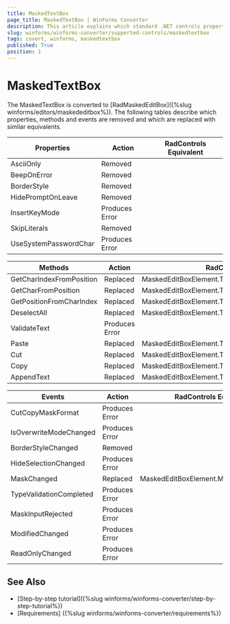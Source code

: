 ```yaml
---
title: MaskedTextBox
page_title: MaskedTextBox | WinForms Converter
description: This article explains which standard .NET controls properties are removed and which are replaced with similar equivalents. 
slug: winforms/winforms-converter/supported-controls/maskedtextbox
tags: covert, winforms, maskedtextbox
published: True
position: 1
---
```


# MaskedTextBox

The MaskedTextBox is converted to [RadMaskedEditBox]({%slug winforms/editors/maskededitbox%}). The following tables describe which properties, methods and events are removed and which are replaced with similar equivalents.

|Properties|Action|RadControls Equivalent|
|---|---|---|
|AsciiOnly|Removed|   |
|BeepOnError|Removed|   |
|BorderStyle|Removed|   |
|HidePromptOnLeave|Removed|   |
|InsertKeyMode|Produces Error|   |
|SkipLiterals|Removed|   |
|UseSystemPasswordChar|Produces Error|   |

|Methods|Action|RadControls Equivalent|
|---|---|---|
|GetCharIndexFromPosition|Replaced|MaskedEditBoxElement.TextBoxItem.GetCharIndexFromPosition|
|GetCharFromPosition|Replaced|MaskedEditBoxElement.TextBoxItem.GetCharFromPosition|
|GetPositionFromCharIndex|Replaced|MaskedEditBoxElement.TextBoxItem.GetPositionFromCharIndex|
|DeselectAll|Replaced|MaskedEditBoxElement.TextBoxItem.DeselectAll|
|ValidateText|Produces Error|   |
|Paste|Replaced|MaskedEditBoxElement.TextBoxItem.Paste|
|Cut|Replaced|MaskedEditBoxElement.TextBoxItem.Cut|
|Copy|Replaced|MaskedEditBoxElement.TextBoxItem.Copy|
|AppendText|Replaced|MaskedEditBoxElement.TextBoxItem.AppendText|

|Events|Action|RadControls Equivalent|
|---|---|---|
|CutCopyMaskFormat|Produces Error|   |
|IsOverwriteModeChanged|Produces Error|   |
|BorderStyleChanged|Removed|   |
|HideSelectionChanged|Produces Error|   |
|MaskChanged|Replaced|MaskedEditBoxElement.MaskProviderCreated|
|TypeValidationCompleted|Produces Error|   |
|MaskInputRejected|Produces Error|   |
|ModifiedChanged|Produces Error|   |
|ReadOnlyChanged|Produces Error|   |

## See Also

* [Step-by-step tutorial]({%slug winforms/winforms-converter/step-by-step-tutorial%})
* [Requirements] ({%slug winforms/winforms-converter/requirements%})
